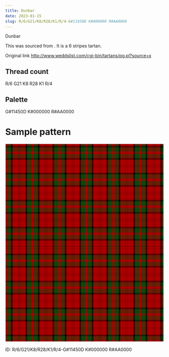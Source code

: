 ```yaml
---
title: Dunbar
date: 2023-01-15
slug: R/6/G21/K8/R28/K1/R/4-G#11450D K#000000 R#AA0000
---
```

Dunbar

This was sourced from <no value>.  It is a 6 stripes tartan.

Original link http://www.weddslist.com/cgi-bin/tartans/pg.pl?source=x

## Thread count
R/6 G21 K8 R28 K1 R/4

## Palette
G#11450D K#000000 R#AA0000

# Sample pattern

![Tartan detail](tartan.png "R/6 G21 K8 R28 K1 R/4 tartan")

ID: R/6/G21/K8/R28/K1/R/4-G#11450D K#000000 R#AA0000